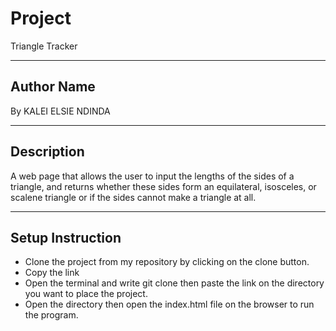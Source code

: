 
# Project
Triangle Tracker

***
## Author Name
By KALEI ELSIE NDINDA

***

## Description 
A web page that allows the user to input the lengths of the sides of a triangle, and returns whether these sides 
form an equilateral, isosceles, or scalene triangle or if the sides cannot make a triangle at all. 

***
## Setup Instruction
* Clone the project from my repository by clicking on the clone button.
* Copy the link
* Open the terminal and write git clone then paste the link on the directory you want to place the project.
* Open the directory then open the index.html file on the browser to run the program.




